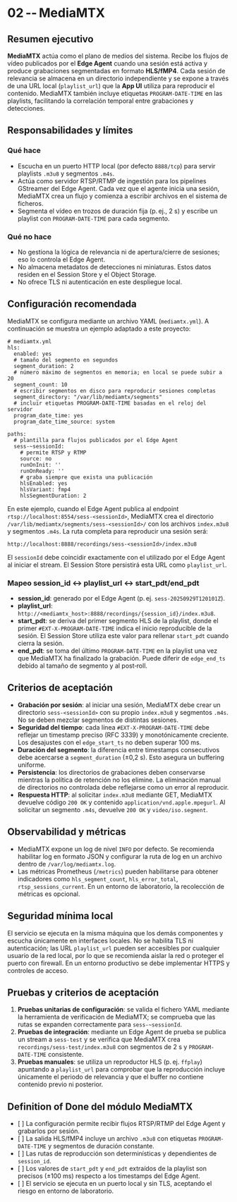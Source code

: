 # 02 -- MediaMTX

## Resumen ejecutivo

**MediaMTX** actúa como el plano de medios del sistema. Recibe los
flujos de vídeo publicados por el **Edge Agent** cuando una sesión está
activa y produce grabaciones segmentadas en formato **HLS/fMP4**. Cada
sesión de relevancia se almacena en un directorio independiente y se
expone a través de una URL local (`playlist_url`) que la **App UI**
utiliza para reproducir el contenido. MediaMTX también incluye etiquetas
`PROGRAM‑DATE‑TIME` en las playlists, facilitando la correlación
temporal entre grabaciones y detecciones.

## Responsabilidades y límites

### Qué hace

-   Escucha en un puerto HTTP local (por defecto `8888/tcp`) para servir
    playlists `.m3u8` y segmentos `.m4s`.
-   Actúa como servidor RTSP/RTMP de ingestión para los pipelines
    GStreamer del Edge Agent. Cada vez que el agente inicia una sesión,
    MediaMTX crea un flujo y comienza a escribir archivos en el sistema
    de ficheros.
-   Segmenta el vídeo en trozos de duración fija (p. ej., 2 s) y escribe
    un playlist con `PROGRAM‑DATE‑TIME` para cada segmento.

### Qué no hace

-   No gestiona la lógica de relevancia ni de apertura/cierre de
    sesiones; eso lo controla el Edge Agent.
-   No almacena metadatos de detecciones ni miniaturas. Estos datos
    residen en el Session Store y el Object Storage.
-   No ofrece TLS ni autenticación en este despliegue local.

## Configuración recomendada

MediaMTX se configura mediante un archivo YAML (`mediamtx.yml`). A
continuación se muestra un ejemplo adaptado a este proyecto:

    # mediamtx.yml
    hls:
      enabled: yes
      # tamaño del segmento en segundos
      segment_duration: 2
      # número máximo de segmentos en memoria; en local se puede subir a 20
      segment_count: 10
      # escribir segmentos en disco para reproducir sesiones completas
      segment_directory: "/var/lib/mediamtx/segments"
      # incluir etiquetas PROGRAM-DATE-TIME basadas en el reloj del servidor
      program_date_time: yes
      program_date_time_source: system

    paths:
      # plantilla para flujos publicados por el Edge Agent
      sess-~sessionId:
        # permite RTSP y RTMP
        source: no
        runOnInit: ''
        runOnReady: ''
        # graba siempre que exista una publicación
        hlsEnabled: yes
        hlsVariant: fmp4
        hlsSegmentDuration: 2

En este ejemplo, cuando el Edge Agent publica al endpoint
`rtsp://localhost:8554/sess-<sessionId>`, MediaMTX crea el directorio
`/var/lib/mediamtx/segments/sess-<sessionId>/` con los archivos
`index.m3u8` y segmentos `.m4s`. La ruta completa para reproducir una
sesión será:

    http://localhost:8888/recordings/sess-<sessionId>/index.m3u8

El `sessionId` debe coincidir exactamente con el utilizado por el
Edge Agent al iniciar el stream. El Session Store persistirá esta URL
como `playlist_url`.

### Mapeo session_id ↔ playlist_url ↔ start_pdt/end_pdt

-   **session_id**: generado por el Edge Agent (p. ej.
    `sess-20250929T120101Z`).
-   **playlist_url**:
    `http://<mediamtx_host>:8888/recordings/{session_id}/index.m3u8`.
-   **start_pdt**: se deriva del primer segmento HLS de la playlist,
    donde el primer `#EXT-X-PROGRAM-DATE-TIME` indica el inicio
    reproducible de la sesión. El Session Store utiliza este valor para
    rellenar `start_pdt` cuando cierra la sesión.
-   **end_pdt**: se toma del último `PROGRAM-DATE-TIME` en la playlist
    una vez que MediaMTX ha finalizado la grabación. Puede diferir de
    `edge_end_ts` debido al tamaño de segmento y al post‑roll.

## Criterios de aceptación

-   **Grabación por sesión**: al iniciar una sesión, MediaMTX debe crear
    un directorio `sess-<sessionId>` con su propio `index.m3u8` y
    segmentos `.m4s`. No se deben mezclar segmentos de distintas
    sesiones.
-   **Seguridad del tiempo**: cada línea `#EXT-X-PROGRAM-DATE-TIME` debe
    reflejar un timestamp preciso (RFC 3339) y monotónicamente
    creciente. Los desajustes con el `edge_start_ts` no deben superar
    100 ms.
-   **Duración del segmento**: la diferencia entre timestamps
    consecutivos debe acercarse a `segment_duration` (±0,2 s). Esto
    asegura un buffering uniforme.
-   **Persistencia**: los directorios de grabaciones deben conservarse
    mientras la política de retención no los elimine. La eliminación
    manual de directorios no controlada debe reflejarse como un error al
    reproducir.
-   **Respuesta HTTP**: al solicitar `index.m3u8` mediante GET, MediaMTX
    devuelve código `200 OK` y contenido
    `application/vnd.apple.mpegurl`. Al solicitar un segmento `.m4s`,
    devuelve `200 OK` y `video/iso.segment`.

## Observabilidad y métricas

-   MediaMTX expone un log de nivel `INFO` por defecto. Se recomienda
    habilitar log en formato JSON y configurar la ruta de log en un
    archivo dentro de `/var/log/mediamtx.log`.
-   Las métricas Prometheus (`/metrics`) pueden habilitarse para obtener
    indicadores como `hls_segment_count`, `hls_error_total`,
    `rtsp_sessions_current`. En un entorno de laboratorio, la
    recolección de métricas es opcional.

## Seguridad mínima local

El servicio se ejecuta en la misma máquina que los demás componentes y
escucha únicamente en interfaces locales. No se habilita TLS ni
autenticación; las URL `playlist_url` pueden ser accesibles por
cualquier usuario de la red local, por lo que se recomienda aislar la
red o proteger el puerto con firewall. En un entorno productivo se debe
implementar HTTPS y controles de acceso.

## Pruebas y criterios de aceptación

1.  **Pruebas unitarias de configuración**: se valida el fichero YAML
    mediante la herramienta de verificación de MediaMTX; se comprueba
    que las rutas se expanden correctamente para `sess-~sessionId`.
2.  **Pruebas de integración**: mediante un Edge Agent de prueba se
    publica un stream a `sess-test` y se verifica que MediaMTX crea
    `recordings/sess-test/index.m3u8` con segmentos de 2 s y
    `PROGRAM-DATE-TIME` consistente.
3.  **Pruebas manuales**: se utiliza un reproductor HLS (p. ej.
    `ffplay`) apuntando a `playlist_url` para comprobar que la
    reproducción incluye únicamente el periodo de relevancia y que el
    buffer no contiene contenido previo ni posterior.

## Definition of Done del módulo MediaMTX

-   \[ \] La configuración permite recibir flujos RTSP/RTMP del
    Edge Agent y grabarlos por sesión.
-   \[ \] La salida HLS/fMP4 incluye un archivo `.m3u8` con etiquetas
    `PROGRAM-DATE-TIME` y segmentos de duración constante.
-   \[ \] Las rutas de reproducción son determinísticas y dependientes
    de `session_id`.
-   \[ \] Los valores de `start_pdt` y `end_pdt` extraídos de la
    playlist son precisos (±100 ms) respecto a los timestamps del
    Edge Agent.
-   \[ \] El servicio se ejecuta en un puerto local y sin TLS, aceptando
    el riesgo en entorno de laboratorio.

